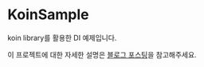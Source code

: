 # KoinSample
koin library를 활용한 DI 예제입니다.

이 프로젝트에 대한 자세한 설명은 [블로그 포스팅](https://iam1492.github.io/post/dependency-injection-with-kotlin-koin/)을 참고해주세요.


